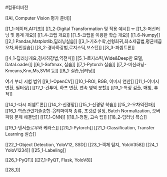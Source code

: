 #컴퓨터비전

[[AI, Computer Vision 평가 준비]]

[[1_1-데이터,AI기초]]
[[1_2-Digital Transformation 및 적용 예시]] ㅜ
[[1_3-머신러닝 및 통계 개요]]
[[1_4-코랩 개요]]
[[1_5-코랩을 이용한 학습 개요]]
[[1_6-Numpy]]
[[2_1 Pandas,Matplotlib,딥러닝실습]]
[[3_1-기초수학,선형회귀,최소제곱법,평균제곱오차,와인실습]]
[[3_2-경사하강법,로지스틱,보스턴]]
[[3_3-퍼셉트론]]

[[4_1-딥러닝개요,경사하강법,역전파]]
[[5_1-로지스틱,Wide&Deep한 모델, DataLoader]]
[[6_1-Softmax, 실습]]
[[7_1-Pytorch 실습]]
[[7_2-머신러닝-Kmeans,Knn,Ms,SVM 등]]
[[8_1-실습,딥러닝]]

여기 부터 시험 범위
[[9_1-OpenCV]]
[[10_1-ROI, RGB, 이미지 연산]]
[[11_1-이미지 변환, 필터링]]
[[12_1-컨투어, 하프 변환, 연속 영역 분할]]
[[13_1-특징 검출, 매칭, 추적]]

[[14_1-다시 퍼셉트론]]
[[14_2-신경망]]
[[15_1-신경망 학습]]
[[15_2-오차역전파]]
[[16_1-학습관련기술종합-옵티마이저 종류, 초깃값 설정, Batch Normalization, 오버피팅 문제 해결법]]
[[17_1-CNN]]
[[18_1-정밀, 고속 팁]]
[[18_2-딥러닝 복습]]

[[19_1-텐서플로우와 케라스]]
[[20_1-Pytorch]]
[[21_1-Classification, Transfer Learning 실습]]

[[22_1-Object Detection, YoloV12, SSD]]
[[23_1-객체 탐지, YoloV358]]
[[24_1  YoloV1234]]
[[25_1-Labeling]]

[[26_1-PyQT]]
[[27_1-PyQT, Flask, YoloV8]]

[[28_1]]










